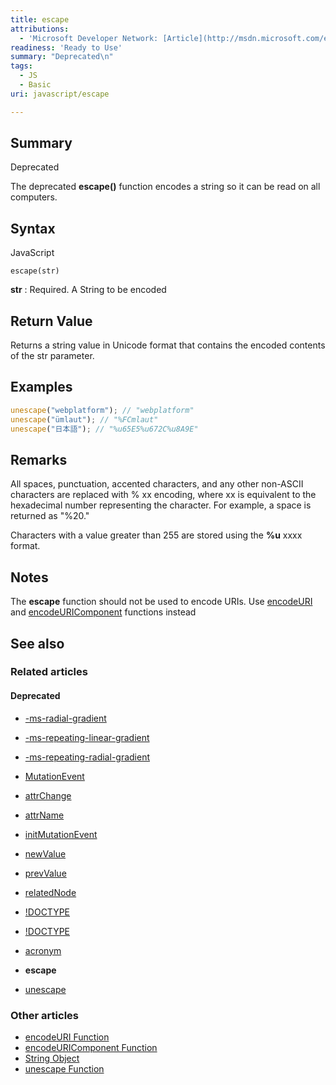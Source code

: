 ```yaml
---
title: escape
attributions:
  - 'Microsoft Developer Network: [Article](http://msdn.microsoft.com/en-us/library/ie/9yzah1fh(v=vs.94).aspx)'
readiness: 'Ready to Use'
summary: "Deprecated\n"
tags:
  - JS
  - Basic
uri: javascript/escape

---
```

## <span>Summary</span>

Deprecated

The deprecated **escape()** function encodes a string so it can be read on all computers.

## <span>Syntax</span>

<span class="language">JavaScript</span>

    escape(str)

**str**
:   Required. A String to be encoded

## <span>Return Value</span>

Returns a string value in Unicode format that contains the encoded contents of the str parameter.

## <span>Examples</span>

``` js
unescape("webplatform"); // "webplatform"
unescape("ümlaut"); // "%FCmlaut"
unescape("日本語"); // "%u65E5%u672C%u8A9E"
```

## <span>Remarks</span>

All spaces, punctuation, accented characters, and any other non-ASCII characters are replaced with % xx encoding, where xx is equivalent to the hexadecimal number representing the character. For example, a space is returned as "%20."

Characters with a value greater than 255 are stored using the **%u** xxxx format.

## <span>Notes</span>

The **escape** function should not be used to encode URIs. Use [encodeURI](/javascript/encodeURI) and [encodeURIComponent](/javascript/encodeURIComponent) functions instead

## <span>See also</span>

### <span>Related articles</span>

#### <span>Deprecated</span>

-   [-ms-radial-gradient](/css/properties/-ms-radial-gradient)

-   [-ms-repeating-linear-gradient](/css/properties/-ms-repeating-linear-gradient)

-   [-ms-repeating-radial-gradient](/css/properties/-ms-repeating-radial-gradient)

-   [MutationEvent](/dom/MutationEvent)

-   [attrChange](/dom/MutationEvent/attrChange)

-   [attrName](/dom/MutationEvent/attrName)

-   [initMutationEvent](/dom/MutationEvent/initMutationEvent)

-   [newValue](/dom/MutationEvent/newValue)

-   [prevValue](/dom/MutationEvent/prevValue)

-   [relatedNode](/dom/MutationEvent/relatedNode)

-   [!DOCTYPE](/html/elements/!DOCTYPE)

-   [!DOCTYPE](/html/elements/!DOCTYPE/ja)

-   [acronym](/html/elements/acronym)

-   **escape**

-   [unescape](/javascript/unescape)

### <span>Other articles</span>

-   [encodeURI Function](/javascript/encodeURI)
-   [encodeURIComponent Function](/javascript/encodeURIComponent)
-   [String Object](/javascript/String)
-   [unescape Function](/javascript/unescape)

